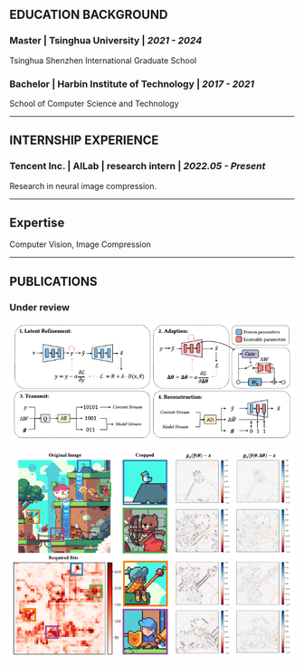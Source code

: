 ## EDUCATION BACKGROUND

### **Master**  \| Tsinghua University \| _2021 - 2024_
 
Tsinghua Shenzhen International Graduate School 


### **Bachelor** \| Harbin Institute of Technology \| _2017 - 2021_
 
School of Computer Science and Technology
 
---


## INTERNSHIP EXPERIENCE

### Tencent Inc. | AILab | research intern | _2022.05 - Present_

Research in neural image compression.


---
## Expertise 

Computer Vision, Image Compression

---

## PUBLICATIONS

### Under review

![avatar](MM2023.png)

![avatar](compare.png)
